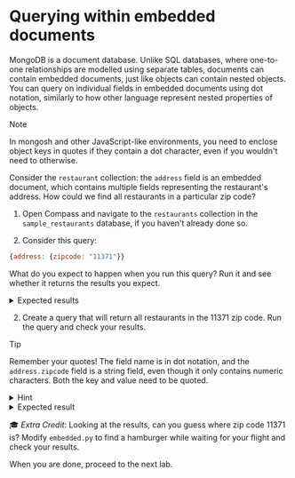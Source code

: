 # Querying within embedded documents

MongoDB is a document database. Unlike SQL databases, where one-to-one relationships are modelled using separate tables, documents can contain embedded documents, just like objects can contain nested objects. You can query on individual fields in embedded documents using dot notation, similarly to how other language represent nested properties of objects.

> [!NOTE]
> In mongosh and other JavaScript-like environments, you need to enclose object keys in quotes if they contain a dot character, even if you wouldn't need to otherwise.

Consider the `restaurant` collection: the `address` field is an embedded document, which contains multiple fields representing the restaurant's address. How could we find all restaurants in a particular zip code?

1. Open Compass and navigate to the `restaurants` collection in the `sample_restaurants` database, if you haven't already done so.

2. Consider this query: 
  ```js
  {address: {zipcode: "11371"}}
  ```

  What do you expect to happen when you run this query? Run it and see whether it returns the results you expect.

  <details>
  <summary>Expected results</summary>
  
  The query returns no results. Try to break down the query the way MongoDB would. You are asking it to return all documents where the `address` field is *exactly equal* to the value `{zipcode: "11371"}`, but there are no document that match that condition; the embedded documents in thier `address` fields all have other values besides just `zipcode`. Instead of searching for a match on the field `address`, we need to ask MongoDB to search for a match on a the field `zipcode` *inside* a field called `address`.
  </details>

2. Create a query that will return all restaurants in the 11371 zip code. Run the query and check your results.

  > [!TIP]
  > Remember your quotes! The field name is in dot notation, and the `address.zipcode` field is a string field, even though it only contains numeric characters. Both the key and value need to be quoted.

  <details>
  <summary>Hint</summary>

  `zipcode` is a field inside the embedded document `address`. You can refer to it using dot notation as `"address.zipcode"`.

  ```js
  {"address.zipcode": "11371"}
  ```
  </details>

  <details>
  <summary>Expected result</summary>
  
  21 documents:
  ```js
  [
    {
      "_id": {...},
      "address": {...},
      "borough": "Queens",
      "cuisine": "American",
      "grades": [...],
      "name": "Terminal Cafe/Yankee Clipper",
      "restaurant_id": "40364262"
    },
    {
      "_id": {...},
      "address": {...},
      "borough": "Queens",
      "cuisine": "American",
      "grades": [...],
      "name": "Yankee Clipper",
      "restaurant_id": "40379994"
    },
    {
      "_id": {...},
      "address": {...},
      "borough": "Queens",
      "cuisine": "Bottled beverages, including water, sodas, juices, etc.",
      "grades": [...],
      "name": "Samuel Adams",
      "restaurant_id": "41117836"
    },
    {
      "_id": {...},
      "address": {...},
      "borough": "Queens",
      "cuisine": "Sandwiches",
      "grades": [...],
      "name": "Go Natural",
      "restaurant_id": "41117842"
    },
    {
      "_id": {...},
      "address": {...},
      "borough": "Queens",
      "cuisine": "Donuts",
      "grades": [...],
      "name": "Dunkin' Donuts",
      "restaurant_id": "41142675"
    },
    {
      "_id": {...},
      "address": {...},
      "borough": "Queens",
      "cuisine": "Donuts",
      "grades": [...],
      "name": "Dunkin' Donuts, Baskin Robbins",
      "restaurant_id": "41142665"
    },
    {
      "_id": {...},
      "address": {...},
      "borough": "Queens",
      "cuisine": "American",
      "grades": [...],
      "name": "Figs",
      "restaurant_id": "41187508"
    },
    {
      "_id": {...},
      "address": {...},
      "borough": "Queens",
      "cuisine": "Bagels/Pretzels",
      "grades": [...],
      "name": "Auntie Anne'S Pretzels",
      "restaurant_id": "41235116"
    },
    {
      "_id": {...},
      "address": {...},
      "borough": "Queens",
      "cuisine": "Bagels/Pretzels",
      "grades": [...],
      "name": "Auntie Anne'S Pretzels",
      "restaurant_id": "41235119"
    },
    {
      "_id": {...},
      "address": {...},
      "borough": "Queens",
      "cuisine": "Hamburgers",
      "grades": [...],
      "name": "Five Guys Burgers And Fries",
      "restaurant_id": "41481310"
    },
    {
      "_id": {...},
      "address": {...},
      "borough": "Queens",
      "cuisine": "American",
      "grades": [...],
      "name": "Maple Leaf Lounge",
      "restaurant_id": "41619912"
    },
    {
      "_id": {...},
      "address": {...},
      "borough": "Queens",
      "cuisine": "Café/Coffee/Tea",
      "grades": [...],
      "name": "Fix Coffee & Bakery",
      "restaurant_id": "41645303"
    },
    {
      "_id": {...},
      "address": {...},
      "borough": "Queens",
      "cuisine": "American",
      "grades": [...],
      "name": "Empire Tavern",
      "restaurant_id": "41693597"
    },
    {
      "_id": {...},
      "address": {...},
      "borough": "Queens",
      "cuisine": "Bakery",
      "grades": [...],
      "name": "Cotto Market-Gate C30",
      "restaurant_id": "41693601"
    },
    {
      "_id": {...},
      "address": {...},
      "borough": "Queens",
      "cuisine": "American",
      "grades": [...],
      "name": "Cibo Express-Main",
      "restaurant_id": "41693614"
    },
    {
      "_id": {...},
      "address": {...},
      "borough": "Queens",
      "cuisine": "American",
      "grades": [...],
      "name": "Us Airways Club",
      "restaurant_id": "41721588"
    },
    {
      "_id": {...},
      "address": {...},
      "borough": "Queens",
      "cuisine": "American",
      "grades": [...],
      "name": "Voyage",
      "restaurant_id": "50003888"
    },
    {
      "_id": {...},
      "address": {...},
      "borough": "Queens",
      "cuisine": "Italian",
      "grades": [...],
      "name": "Villa Italian Kitchen",
      "restaurant_id": "50014290"
    },
    {
      "_id": {...},
      "address": {...},
      "borough": "Queens",
      "cuisine": "Jewish/Kosher",
      "grades": [...],
      "name": "Harry'S Deli",
      "restaurant_id": "50017147"
    },
    {
      "_id": {...},
      "address": {...},
      "borough": "Queens",
      "cuisine": "Other",
      "grades": [...],
      "name": "Wibar",
      "restaurant_id": "50016849"
    },
    {
      "_id": {...},
      "address": {...},
      "borough": "Queens",
      "cuisine": "Other",
      "grades": [...],
      "name": "Piccolo  Mercato",
      "restaurant_id": "50018798"
    },
  ]
  ```
  </details>

  🎓 *Extra Credit*: Looking at the results, can you guess where zip code 11371 is? Modify `embedded.py` to find a hamburger while waiting for your flight and check your results.

When you are done, proceed to the next lab.